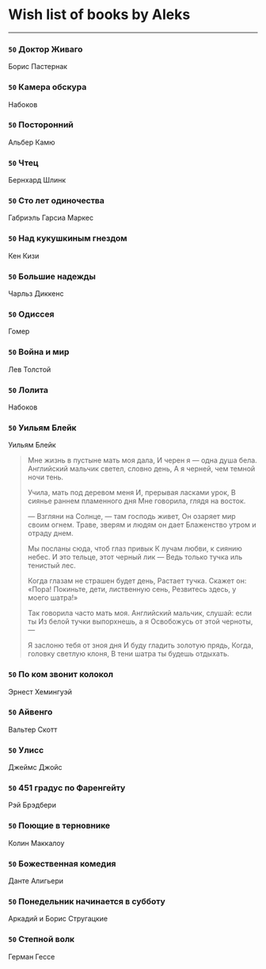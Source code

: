 # Wish list of books by Aleks
---

### `50` Доктор Живаго
Борис Пастернак

### `50` Камера обскура
Набоков

### `50` Посторонний
Альбер Камю

### `50` Чтец
Бернхард Шлинк

### `50` Сто лет одиночества
Габриэль Гарсиа Маркес

### `50` Над кукушкиным гнездом
Кен Кизи

### `50` Большие надежды
Чарльз Диккенс

### `50` Одиссея
Гомер

### `50` Война и мир
Лев Толстой

### `50` Лолита
Набоков

### `50` Уильям Блейк
Уильям Блейк
> Мне жизнь в пустыне мать моя дала,
> И черен я — одна душа бела.
> Английский мальчик светел, словно день,
> А я черней, чем темной ночи тень.
> 
> Учила, мать под деревом меня
> И, прерывая ласками урок,
> В сиянье раннем пламенного дня
> Мне говорила, глядя на восток.
> 
> — Взгляни на Солнце, — там господь живет,
> Он озаряет мир своим огнем.
> Траве, зверям и людям он дает
> Блаженство утром и отраду днем.
> 
> Мы посланы сюда, чтоб глаз привык
> К лучам любви, к сиянию небес.
> И это тельце, этот черный лик —
> Ведь только тучка иль тенистый лес.
> 
> Когда глазам не страшен будет день,
> Растает тучка. Скажет он: «Пора!
> Покиньте, дети, лиственную сень,
> Резвитесь здесь, у моего шатра!»
> 
> Так говорила часто мать моя.
> Английский мальчик, слушай: если ты
> Из белой тучки выпорхнешь, а я
> Освобожусь от этой черноты, —
> 
> Я заслоню тебя от зноя дня
> И буду гладить золотую прядь,
> Когда, головку светлую клоня,
> В тени шатра ты будешь отдыхать.

### `50` По ком звонит колокол
Эрнест Хемингуэй

### `50` Айвенго
Вальтер Скотт

### `50` Улисс
Джеймс Джойс

### `50` 451 градус по Фаренгейту
Рэй Брэдбери

### `50` Поющие в терновнике
Колин Маккалоу

### `50` Божественная комедия
Данте Алигьери

### `50` Понедельник начинается в субботу
Аркадий и Борис Стругацкие

### `50` Степной волк
Герман Гессе

